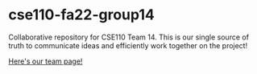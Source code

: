 # cse110-fa22-group14
Collaborative repository for CSE110 Team 14. This is our single source of truth to communicate ideas and efficiently work together on the project!

[Here's our team page!](admin/team.md)
